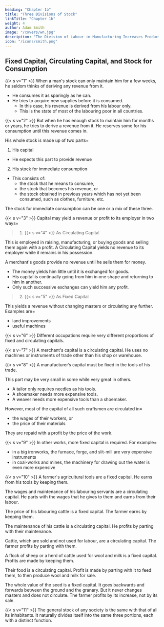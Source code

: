 ```yaml
---
heading: "Chapter 1b"
title: "Three Divisions of Stock"
linkTitle: "Chapter 1b"
weight: 4
author: Adam Smith
image: "/covers/wn.jpg"
description: "The Division of Labour in Manufacturing Increases Productivity and Invention More than that in Agriculture"
icon: "/icons/smith.png"
---
```



## Fixed Capital, Circulating Capital, and Stock for Consumption

{{< s v="1" >}} When a man's stock can only maintain him for a few weeks, he seldom thinks of deriving any revenue from it.
- He consumes it as sparingly as he can.
- He tries to acquire new supplies before it is consumed.
  - In this case, his revenue is derived from his labour only.
  - This is the state of most of the labouring poor in all countries.


{{< s v="2" >}} But when he has enough stock to maintain him for months or years, he tries to derive a revenue from it. He reserves some for his consumption until this revenue comes in.

His whole stock is made up of two parts= 

1. His capital
  - He expects this part to provide revenue
2. His stock for immediate consumption
  - This consists of:
    - the stock that he means to consume,
    - the stock that becomes his revenue, or
    - the stock obtained in previous years which has not yet been consumed, such as clothes, furniture, etc.

The stock for immediate consumption can be one or a mix of these three.


{{< s v="3" >}} Capital may yield a revenue or profit to its employer in two ways= 

> 1. {{< s v="4" >}} As Circulating Capital

This is employed in raising, manufacturing, or buying goods and selling them again with a profit. A Circulating Capital yields no revenue to its employer while it remains in his possession.

A merchant's goods provide no revenue until he sells them for money.
- The money yields him little until it is exchanged for goods.
- His capital is continually going from him in one shape and returning to him in another.
- Only such successive exchanges can yield him any profit.

> 2. {{< s v="5" >}} As Fixed Capital

This yields a revenue without changing masters or circulating any further. Examples are= 
- land improvements 
- useful machines


{{< s v="6" >}} Different occupations require very different proportions of fixed and circulating capitals.


{{< s v="7" >}} A merchant's capital is a circulating capital. He uses no machines or instruments of trade other than his shop or warehouse.


{{< s v="8" >}} A manufacturer’s capital must be fixed in the tools of his trade.

This part may be very small in some while very great in others.
- A tailor only requires needles as his tools.
- A shoemaker needs more expensive tools.
- A weaver needs more expensive tools than a shoemaker.

However, most of the capital of all such craftsmen are circulated in= 
- the wages of their workers, or
- the price of their materials

They are repaid with a profit by the price of the work.


{{< s v="9" >}} In other works, more fixed capital is required. For example=  
- in a big ironworks, the furnace, forge, and slit-mill are very expensive instruments
- in coal-works and mines, the machinery for drawing out the water is even more expensive


{{< s v="10" >}} A farmer's agricultural tools are a fixed capital. He earns from his tools by keeping them.

The wages and maintenance of his labouring servants are a circulating capital. He parts with the wages that he gives to them and earns from their labour.

The price of his labouring cattle is a fixed capital. The farmer earns by keeping them.

The maintenance of his cattle is a circulating capital. He profits by parting with their maintenance.

Cattle, which are sold and not used for labour, are a circulating capital. The farmer profits by parting with them.

A flock of sheep or a herd of cattle used for wool and milk is a fixed capital. Profits are made by keeping them.

Their food is a circulating capital. Profit is made by parting with it to feed them, to then produce wool and milk for sale.

The whole value of the seed is a fixed capital. It goes backwards and forwards between the ground and the granary. But it never changes masters and does not circulate. The farmer profits by its increase, not by its sale.


{{< s v="11" >}} The general stock of any society is the same with that of all its inhabitants. It naturally divides itself into the same three portions, each with a distinct function.
